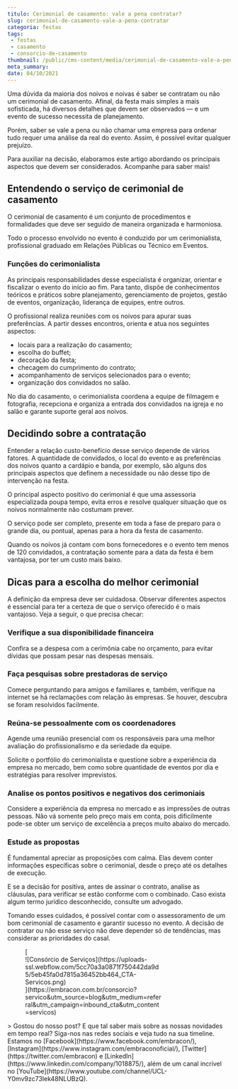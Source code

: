 ```yaml
---
titulo: Cerimonial de casamento: vale a pena contratar?
slug: cerimonial-de-casamento-vale-a-pena-contratar
categoria: festas
tags:
 - festas
 - casamento
 - consorcio-de-casamento
thumbnail: /public/cms-content/media/cerimonial-de-casamento-vale-a-pena-contratar.jpeg
meta_summary: 
date: 04/10/2021
---
```

Uma dúvida da maioria dos noivos e noivas é saber se contratam ou não um cerimonial de casamento. Afinal, da festa mais simples a mais sofisticada, há diversos detalhes que devem ser observados — e um evento de sucesso necessita de planejamento.

Porém, saber se vale a pena ou não chamar uma empresa para ordenar tudo requer uma análise da real do evento. Assim, é possível evitar qualquer prejuízo.

Para auxiliar na decisão, elaboramos este artigo abordando os principais aspectos que devem ser considerados. Acompanhe para saber mais!

Entendendo o serviço de cerimonial de casamento
-----------------------------------------------

O cerimonial de casamento é um conjunto de procedimentos e formalidades que deve ser seguido de maneira organizada e harmoniosa.

Todo o processo envolvido no evento é conduzido por um cerimonialista, profissional graduado em Relações Públicas ou Técnico em Eventos.

### Funções do cerimonialista

As principais responsabilidades desse especialista é organizar, orientar e fiscalizar o evento do início ao fim. Para tanto, dispõe de conhecimentos teóricos e práticos sobre planejamento, gerenciamento de projetos, gestão de eventos, organização, liderança de equipes, entre outros.

O profissional realiza reuniões com os noivos para apurar suas preferências. A partir desses encontros, orienta e atua nos seguintes aspectos:

- locais para a realização do casamento;
- escolha do buffet;
- decoração da festa;
- checagem do cumprimento do contrato;
- acompanhamento de serviços selecionados para o evento;
- organização dos convidados no salão.

No dia do casamento, o cerimonialista coordena a equipe de filmagem e fotografia, recepciona e organiza a entrada dos convidados na igreja e no salão e garante suporte geral aos noivos.

Decidindo sobre a contratação
-----------------------------

Entender a relação custo-benefício desse serviço depende de vários fatores. A quantidade de convidados, o local do evento e as preferências dos noivos quanto a cardápio e banda, por exemplo, são alguns dos principais aspectos que definem a necessidade ou não desse tipo de intervenção na festa.

O principal aspecto positivo do cerimonial é que uma assessoria especializada poupa tempo, evita erros e resolve qualquer situação que os noivos normalmente não costumam prever.

O serviço pode ser completo, presente em toda a fase de preparo para o grande dia, ou pontual, apenas para a hora da festa de casamento.

Quando os noivos já contam com bons fornecedores e o evento tem menos de 120 convidados, a contratação somente para a data da festa é bem vantajosa, por ter um custo mais baixo.

Dicas para a escolha do melhor cerimonial
-----------------------------------------

A definição da empresa deve ser cuidadosa. Observar diferentes aspectos é essencial para ter a certeza de que o serviço oferecido é o mais vantajoso. Veja a seguir, o que precisa checar:

### Verifique a sua disponibilidade financeira

Confira se a despesa com a cerimônia cabe no orçamento, para evitar dívidas que possam pesar nas despesas mensais.

### Faça pesquisas sobre prestadoras de serviço

Comece perguntando para amigos e familiares e, também, verifique na internet se há reclamações com relação às empresas. Se houver, descubra se foram resolvidos facilmente.

### Reúna-se pessoalmente com os coordenadores

Agende uma reunião presencial com os responsáveis para uma melhor avaliação do profissionalismo e da seriedade da equipe.

Solicite o portfólio do cerimonialista e questione sobre a experiência da empresa no mercado, bem como sobre quantidade de eventos por dia e estratégias para resolver imprevistos.

### Analise os pontos positivos e negativos dos cerimoniais

Considere a experiência da empresa no mercado e as impressões de outras pessoas. Não vá somente pelo preço mais em conta, pois dificilmente pode-se obter um serviço de excelência a preços muito abaixo do mercado.

### Estude as propostas

É fundamental apreciar as proposições com calma. Elas devem conter informações específicas sobre o cerimonial, desde o preço até os detalhes de execução.

E se a decisão for positiva, antes de assinar o contrato, analise as cláusulas, para verificar se estão conforme com o combinado. Caso exista algum termo jurídico desconhecido, consulte um advogado.

Tomando esses cuidados, é possível contar com o assessoramento de um bom cerimonial de casamento e garantir sucesso no evento. A decisão de contratar ou não esse serviço não deve depender só de tendências, mas considerar as prioridades do casal.

<figure class="w-richtext-figure-type-image w-richtext-align-center" style="max-width:310px">[<div>![Consórcio de Serviços](https://uploads-ssl.webflow.com/5cc70a3a0871f750442da9d5/5eb45fa0d7815a36452bb464_CTA-Servicos.png)</div>](https://embracon.com.br/consorcio?servico&utm_source=blog&utm_medium=referral&utm_campaign=inbound_cta&utm_content=servicos)</figure>> Gostou do nosso post? E que tal saber mais sobre as nossas novidades em tempo real? Siga-nos nas redes sociais e veja tudo na sua timeline. Estamos no [Facebook](https://www.facebook.com/embracon/), [Instagram](https://www.instagram.com/embraconoficial/), [Twitter](https://twitter.com/embracon) e [LinkedIn](https://www.linkedin.com/company/1018875/), além de um canal incrível no [YouTube](https://www.youtube.com/channel/UCL-Y0mv9zc73Iek48NLUBzQ).
